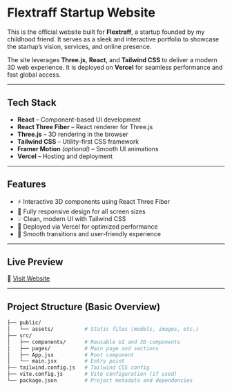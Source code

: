 # Flextraff Startup Website

This is the official website built for **Flextraff**, a startup founded by my childhood friend. It serves as a sleek and interactive portfolio to showcase the startup’s vision, services, and online presence.

The site leverages **Three.js**, **React**, and **Tailwind CSS** to deliver a modern 3D web experience. It is deployed on **Vercel** for seamless performance and fast global access.

---

## Tech Stack

- **React** – Component-based UI development
- **React Three Fiber** – React renderer for Three.js
- **Three.js** – 3D rendering in the browser
- **Tailwind CSS** – Utility-first CSS framework
- **Framer Motion** *(optional)* – Smooth UI animations
- **Vercel** – Hosting and deployment

---

## Features

- ⚡ Interactive 3D components using React Three Fiber
- 📱 Fully responsive design for all screen sizes
- 💡 Clean, modern UI with Tailwind CSS
- 🚀 Deployed via Vercel for optimized performance
- 🎨 Smooth transitions and user-friendly experience

---

## Live Preview

🔗 [Visit Website](https://flex-traff.vercel.app)

---

## Project Structure (Basic Overview)

```bash
├── public/
│   └── assets/          # Static files (models, images, etc.)
├── src/
│   ├── components/      # Reusable UI and 3D components
│   ├── pages/           # Main page and sections
│   ├── App.jsx          # Root component
│   └── main.jsx         # Entry point
├── tailwind.config.js   # Tailwind CSS config
├── vite.config.js       # Vite configuration (if used)
└── package.json         # Project metadata and dependencies
